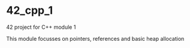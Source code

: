 # 42_cpp_1
42 project for C++ module 1

This module focusses on pointers, references and basic heap allocation